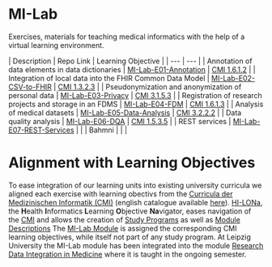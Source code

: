 # MI-Lab
Exercises, materials for teaching medical informatics with the help of a virtual learning environment.

| Description | Repo Link | Learning Objective |
| --- | --- |
| Annotation of data elements in data dictionaries | [MI-Lab-E01-Annotation](https://github.com/IMISE/MI-Lab-E01-Annotation) | [CMI 1.6.1.2](https://hilona.de/index.php/LZ-PIN_40109) |
| Integration of local data into the FHIR Common Data Model | [MI-Lab-E02-CSV-to-FHIR](https://github.com/IMISE/MI-Lab-E02-CSV-to-FHIR) | [CMI 1.3.2.3](https://hilona.de/index.php/LZ-PIN_40037) |
| Pseudonymization and anonymization of personal data | [MI-Lab-E03-Privacy](https://github.com/IMISE/MI-Lab-E03-Privacy) | [CMI 3.1.5.3](https://hilona.de/index.php/LZ-PIN_60171) |
| Registration of research projects and storage in an FDMS | [MI-Lab-E04-FDM](https://github.com/IMISE/MI-Lab-E04-FDM) | [CMI 1.6.1.3](https://hilona.de/index.php/LZ-PIN_40110) |
| Analysis of medical datasets | [MI-Lab-E05-Data-Analysis](https://github.com/IMISE/MI-Lab-E05-Data-Analysis) | [CMI 3.2.2.2](https://hilona.de/index.php/LZ-PIN_60213) |
| Data quality analysis | [MI-Lab-E06-DQA](https://github.com/IMISE/MI-Lab-E06-DQA) | [CMI 1.5.3.5](https://hilona.de/index.php/LZ-PIN_40092) |
| REST services | [MI-Lab-E07-REST-Services](https://github.com/IMISE/MI-Lab-E07-REST-Services) | <ToDo> |
| Bahmni | <ToDo> | <ToDo> |

# Alignment with Learning Objectives 

To ease integration of our learning units into existing university curricula we aligned each exercise with learning obectivs from the [Curricula der Medizinischen Informatik (CMI)](https://www.gmds.de/aktivitaeten/medizinische-informatik/arbeitsgruppenseiten/curricula-der-medizinischen-informatik/) (english catalogue available [here](https://www.gmds.de/fileadmin/user_upload/AG_CMI/Competence_catalogue_of_the_WG_CMI.1.2.pdf)). 
[HI-LONa](https://hilona.de), the **H**ealth **I**nformatics **L**earning **O**bjective **Na**vigator, eases navigation of the [CMI](https://hilona.de/index.php/CMI-2021) and allows the creation of [Study Programs](https://hilona.de/index.php/Administration_Study_Program) as well as [Module Descriptions](https://hilona.de/index.php/Administration_Module_Description)
The [MI-Lab Module](https://hilona.de/index.php/MI-Lab) is assigned the corresponding CMI learning objectives, while itself not part of any study program. At Leipzig University the MI-Lab module has been integrated into the module [Research Data Integration in Medicine](https://hilona.de/index.php/FDI) where it is taught in the ongoing semester.
